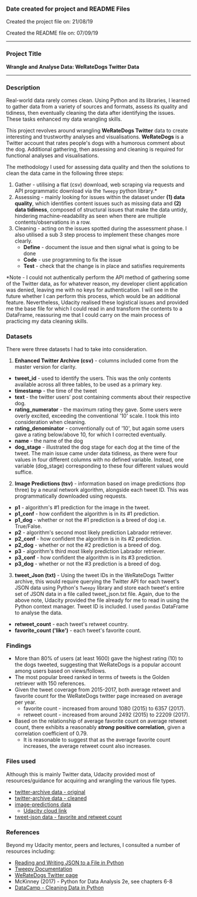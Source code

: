 ### Date created for project and README Files

Created the project file on: 21/08/19

Created the README file on: 07/09/19

***
### Project Title

**Wrangle and Analyse Data: WeRateDogs Twitter Data**
***
### Description

Real-world data rarely comes clean. Using Python and its libraries, I learned to gather data from a variety of sources and formats, assess its quality and tidiness, then eventually cleaning the data after identifying the issues. These tasks enhanced my data wrangling skills.

This project revolves around wrangling **WeRateDogs Twitter** data to create interesting and trustworthy analyses and visualisations. **WeRateDogs** is a Twitter account that rates people's dogs with a humorous comment about the dog. Additional gathering, then assessing and cleaning is required for functional analyses and visualisations.

The methodology I used for assessing data quality and then the solutions to clean the data came in the following three steps:
1. Gather - utilising a flat (csv) download, web scraping via requests and API programmatic download via the `Tweepy` python library.*
2. Assessing - mainly looking for issues within the dataset under **(1) data quality**, which identifies content issues such as missing data and **(2) data tidiness**, composed of structural issues that make the data untidy, hindering machine-readability as seen when there are multiple contents/observations in a row.
3. Cleaning - acting on the issues spotted during the assessment phase. I also utilised a sub 3 step process to implement these changes more clearly.
    - **Define** - document the issue and then signal what is going to be done
    - **Code** - use programming to fix the issue
    - **Test** - check that the change is in place and satisfies requirements

*Note - I could not authentically perform the API method of gathering some of the Twitter data, as for whatever reason, my developer client application was denied, leaving me with no keys for authentication. I will see in the future whether I can perform this process, which would be an additional feature. Nevertheless, Udacity realised these logistical issues and provided me the base file for which I could read in and transform the contents to a DataFrame, reassuring me that I could carry on the main process of practicing my data cleaning skills.

### Datasets
There were three datasets I had to take into consideration.

1. **Enhanced Twitter Archive (csv)** - columns included come from the master version for clarity.

* __tweet_id__ - used to identify the users. This was the only contents available across all three tables, to be used as a primary key.
* __timestamp__ - the time of the tweet
* __text__ - the twitter users' post containing comments about their respective dog.
* __rating_numerator__ - the maximum rating they gave. Some users were overly excited, exceeding the conventional '10' scale. I took this into consideration when cleaning.
* __rating_denominator__ - conventionally out of '10', but again some users gave a rating below/above 10, for which I corrected eventually.
* __name__ - the name of the dog
* __dog_stage__ - illustrated the dog stage for each dog at the time of the tweet. The main issue came under data tidiness, as there were four values in four different columns with no defined variable. Instead, one variable (dog_stage) corresponding to these four different values would suffice.

2. **Image Predictions (tsv)** - information based on image predictions (top three) by a neural network algorithm, alongside each tweet ID. This was programmatically downloaded using requests.

* __p1__ - algorithm's #1 prediction for the image in the tweet.
* __p1_conf__ - how confident the algorithm is in its #1 prediction.
* __p1_dog__ - whether or not the #1 prediction is a breed of dog i.e. True/False.
* __p2__ - algorithm's second most likely prediction Labrador retriever.
* __p2_conf__ - how confident the algorithm is in its #2 prediction.
* __p2_dog__ - whether or not the #2 prediction is a breed of dog.
* __p3__ - algorithm's third most likely prediction Labrador retriever.
* __p3_conf__ - how confident the algorithm is in its #3 prediction.
* __p3_dog__ - whether or not the #3 prediction is a breed of dog.

3. **tweet_Json (txt)** - Using the tweet IDs in the WeRateDogs Twitter archive, this would require querying the Twitter API for each tweet's JSON data using Python's `Tweepy` library and store each tweet's entire set of JSON data in a file called tweet_json.txt file. Again, due to the above note, Udacity provided the file already for me to read in using the Python context manager. Tweet ID is included. I used `pandas` DataFrame to analyse the data.

* __retweet_count__ - each tweet's retweet country.
* __favorite_count ('like')__ - each tweet's favorite count.

### Findings

- More than 80% of users (at least 1600) gave the highest rating (10) to the dogs tweeted, suggesting that WeRateDogs is a popular account among users based on views/follows.
- The most popular breed ranked in terms of tweets is the Golden retriever with 150 references.
- Given the tweet coverage from 2015-2017, both average retweet and favorite count for the WeRateDogs twitter page increased on average per year.
    - favorite count - increased from around 1080 (2015) to 6357 (2017).
    - retweet count - increased from around 2492 (2015) to 22209 (2017).
- Based on the relationship of average favorite count on average retweet count, there exhibits a reasonably ***strong*** **positive correlation**, given a correlation coefficient of 0.79.
    - It is reasonable to suggest that as the average favorite count increases, the average retweet count also increases.

### Files used

Although this is mainly Twitter data, Udacity provided most of resources/guidance for acquiring and wrangling the various file types.
* [twitter-archive data - original](<https://drive.google.com/open?id=1fgmaLdYH_h4O2lgNhjfs0N8lPn_LOBM_hVrWeE2WwXc>)
* [twitter-archive data - cleaned](<https://drive.google.com/open?id=1gqubT4uVYcxV8dOS1LiSprEFwxD_on4UyXWuf7VtOkA>)
* [image-predictions data](<https://drive.google.com/open?id=1yXNL8glNqEgyxYEfxrXTURXadE_jA6UL>)
    * [Udacity cloud link](<https://d17h27t6h515a5.cloudfront.net/topher/2017/August/599fd2ad_image-predictions/image-predictions.tsv>)
* [tweet-json data - favorite and retweet count](<https://drive.google.com/open?id=1jlxi7QZcBILFy73163RvAEG3iwUM_pwx>)

### References

Beyond my Udacity mentor, peers and lectures, I consulted a number of resources including:

* [Reading and Writing JSON to a File in Python](<https://stackabuse.com/reading-and-writing-json-to-a-file-in-python/>)
* [Tweepy Documentation](<https://buildmedia.readthedocs.org/media/pdf/tweepy/latest/tweepy.pdf>)
* [WeRateDogs Twitter page](<https://twitter.com/dog_rates?ref_src=twsrc%5Egoogle%7Ctwcamp%5Eserp%7Ctwgr%5Eauthor>)
* McKinney (2017) - Python for Data Analysis 2e, see chapters 6-8
* [DataCamp - Cleaning Data in Python](<https://www.datacamp.com/courses/cleaning-data-in-python>)
